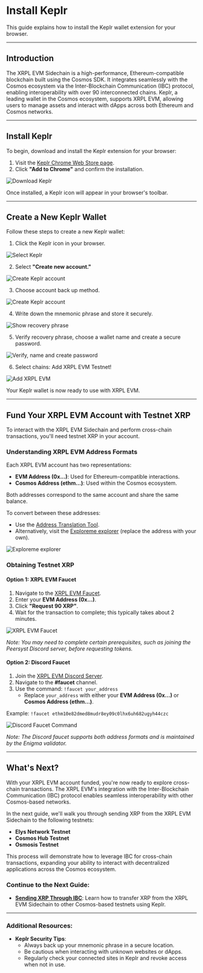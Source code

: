 # Install Keplr

This guide explains how to install the Keplr wallet extension for your browser.

---

## Introduction

The XRPL EVM Sidechain is a high-performance, Ethereum-compatible blockchain built using the Cosmos SDK. It integrates seamlessly with the Cosmos ecosystem via the Inter-Blockchain Communication (IBC) protocol, enabling interoperability with over 90 interconnected chains. Keplr, a leading wallet in the Cosmos ecosystem, supports XRPL EVM, allowing users to manage assets and interact with dApps across both Ethereum and Cosmos networks.

---

## Install Keplr

To begin, download and install the Keplr extension for your browser:

1. Visit the [Keplr Chrome Web Store page](https://chromewebstore.google.com/detail/keplr/dmkamcknogkgcdfhhbddcghachkejeap?hl=en).
2. Click **"Add to Chrome"** and confirm the installation.

![Download Keplr](../images/install-keplr-extension.png)

Once installed, a Keplr icon will appear in your browser's toolbar.

---

## Create a New Keplr Wallet

Follow these steps to create a new Keplr wallet:

1. Click the Keplr icon in your browser.

![Select Keplr](../images/select-keplr-extension.png)

2. Select **"Create new account."**

![Create Keplr account](../images/create-keplr-wallet.png)

3. Choose account back up method.

![Create Keplr account](../images/choose-secure-method.png)

4. Write down the mnemonic phrase and store it securely.

![Show recovery phrase](../images/show-recovery-phrase.png)

5. Verify recovery phrase, choose a wallet name and create a secure password.

![Verify, name and create password](../images/verify-create-password.png)

6. Select chains: Add XRPL EVM Testnet!

![Add XRPL EVM](../images/addXRPLEVM.png)

Your Keplr wallet is now ready to use with XRPL EVM.

---

## Fund Your XRPL EVM Account with Testnet XRP

To interact with the XRPL EVM Sidechain and perform cross-chain transactions, you'll need testnet XRP in your account.

### Understanding XRPL EVM Address Formats

Each XRPL EVM account has two representations:

- **EVM Address (0x...)**: Used for Ethereum-compatible interactions.
- **Cosmos Address (ethm...)**: Used within the Cosmos ecosystem.

Both addresses correspond to the same account and share the same balance.

To convert between these addresses:

- Use the [Address Translation Tool](../../developers/interacting-with-cosmos/advanced-guides/address-translation.md).
- Alternatively, visit the [Exploreme explorer](https://testnet.xrpl.exploreme.pro/account/0x1234567890abcdef1234567890abcdef12345678) (replace the address with your own).

![Exploreme explorer](../images/exploreme-explorer.png)

### Obtaining Testnet XRP

#### Option 1: XRPL EVM Faucet

1. Navigate to the [XRPL EVM Faucet](https://faucet.xrplevm.org).
2. Enter your **EVM Address (0x...)**.
3. Click **"Request 90 XRP"**.
4. Wait for the transaction to complete; this typically takes about 2 minutes.

![XRPL EVM Faucet](../images/faucet.png)

*Note: You may need to complete certain prerequisites, such as joining the Peersyst Discord server, before requesting tokens.*

#### Option 2: Discord Faucet

1. Join the [XRPL EVM Discord Server](https://discord.com/invite/xrplevm).
2. Navigate to the **#faucet** channel.
3. Use the command: `!faucet your_address`
   - Replace `your_address` with either your **EVM Address (0x...)** or **Cosmos Address (ethm...)**.

Example: `!faucet ethm10e82dmed8mudr8ey09c0lhx6uh682ugyh44czc`

![Discord Faucet Command](../images/discord-faucet.png)

*Note: The Discord faucet supports both address formats and is maintained by the Enigma validator.*

---

## What's Next?

With your XRPL EVM account funded, you're now ready to explore cross-chain transactions. The XRPL EVM's integration with the Inter-Blockchain Communication (IBC) protocol enables seamless interoperability with other Cosmos-based networks.

In the next guide, we'll walk you through sending XRP from the XRPL EVM Sidechain to the following testnets:

- **Elys Network Testnet**
- **Cosmos Hub Testnet**
- **Osmosis Testnet**

This process will demonstrate how to leverage IBC for cross-chain transactions, expanding your ability to interact with decentralized applications across the Cosmos ecosystem.

### Continue to the Next Guide:

- **[Sending XRP Through IBC](../sending-through-ibc.md)**: Learn how to transfer XRP from the XRPL EVM Sidechain to other Cosmos-based testnets using Keplr.

--- 


### Additional Resources:

- **Keplr Security Tips**:
  - Always back up your mnemonic phrase in a secure location.
  - Be cautious when interacting with unknown websites or dApps.
  - Regularly check your connected sites in Keplr and revoke access when not in use.

